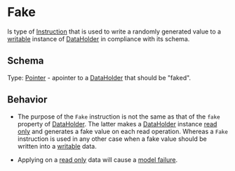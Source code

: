 # Fake
Is type of [Instruction] that is used to write a randomly generated value to a [writable][access] instance of [DataHolder] in compliance with its schema.

## Schema
Type: [Pointer] - apointer to a [DataHolder] that should be "faked".

## Behavior
- The purpose of the `Fake` instruction is not the same as that of the `fake` property of [DataHolder]. The latter makes a [DataHolder] instance [read only][access] and generates a fake value on each read operation. Whereas a `Fake` instruction is used in any other case when a fake value should be written into a [writable][access] data.

- Applying on a [read only][access] data will cause a [model failure][failure].




[Instruction]: Instruction.md

[failure]: ../main_components/VirtualThingModel.md#failure

[DataHolder]: ../main_components/DataHolder.md
[access]: ../main_components/DataHolder.md#Reset-value-and-access-rights

[Pointer]: ../helper_components/Pointer.md